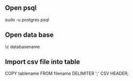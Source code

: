 ## Open psql
sudo -u postgres psql

## Open data base
\c databasename

## Import csv file into table
COPY tablename FROM filename DELIMITER ';' CSV HEADER; 
